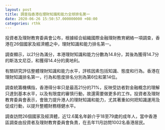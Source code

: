 ```yaml
---
layout: post
title: 調查指香港在理財知識和能力全球排名第一
date: 2020-06-26 15:50:57.000000000 +08:00
categories: rthk
---
```


投資者及理財教育委員會公布，根據經合組織國際金融理財教育網絡一項調查，香港在26個國家及經濟體之中，理財知識和能力排名第一。

調查顯示，以21分為滿分，本港理財知識和能力分數為14.8分，其後為獲得14.7分的斯洛文尼亞，和獲得14.4分的奧地利。

有關研究評估整體理財知識和能力水平，評核因素包括知識、態度和行為。香港在理財知識排名第一，行為和態度排名分別為第6位和第14位。

調查統籌機構指，香港得分率只是最高21分的71%，反映受訪者對金融概念的理解只達到基本水平，以及有限度的審慎行動，故還需要做更多的工作。投資者及理財教育委員會表示，會致力提升港人的理財知識和能力，尤其著重如何把知識運用及促成行動，以提升整體財務穩健水平。

調查訪問26個國家及經濟體，近12.6萬名年齡介乎18至79歲的成年人，當中香港區調查由投資者及理財教育委員會負責，在去年11月訪問1002名香港居民。
